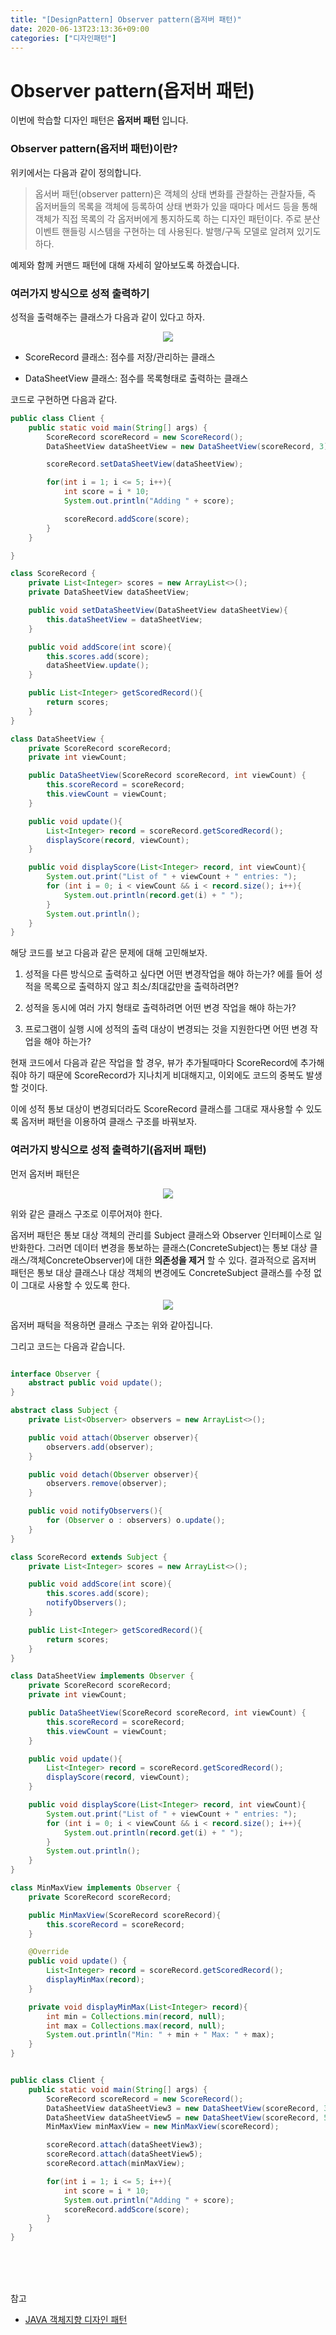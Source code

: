 ```yaml
---
title: "[DesignPattern] Observer pattern(옵저버 패턴)"
date: 2020-06-13T23:13:36+09:00
categories: ["디자인패턴"]
---
```


#  Observer pattern(옵저버 패턴)

이번에 학습할 디자인 패턴은 **옵저버 패턴** 입니다.


### Observer pattern(옵저버 패턴)이란?


위키에서는 다음과 같이 정의합니다.

> 옵서버 패턴(observer pattern)은 객체의 상태 변화를 관찰하는 관찰자들, 즉 옵저버들의 목록을 객체에 등록하여 상태 변화가 있을 때마다 메서드 등을 통해 객체가 직접 목록의 각 옵저버에게 통지하도록 하는 디자인 패턴이다. 주로 분산 이벤트 핸들링 시스템을 구현하는 데 사용된다. 발행/구독 모델로 알려져 있기도 하다.


예제와 함께 커맨드 패턴에 대해 자세히 알아보도록 하겠습니다.

### 여러가지 방식으로 성적 출력하기

성적을 출력해주는 클래스가 다음과 같이 있다고 하자.

<p align = "center">
  <img src = "https://user-images.githubusercontent.com/50758600/84571981-fe091680-add1-11ea-9ad1-eb6d0065636b.png"/>
</p>

- ScoreRecord 클래스: 점수를 저장/관리하는 클래스

- DataSheetView 클래스: 점수를 목록형태로 출력하는 클래스

코드로 구현하면 다음과 같다.

~~~JAVA
public class Client {
    public static void main(String[] args) {
        ScoreRecord scoreRecord = new ScoreRecord();
        DataSheetView dataSheetView = new DataSheetView(scoreRecord, 3);

        scoreRecord.setDataSheetView(dataSheetView);

        for(int i = 1; i <= 5; i++){
            int score = i * 10;
            System.out.println("Adding " + score);

            scoreRecord.addScore(score);
        }
    }

}

class ScoreRecord {
    private List<Integer> scores = new ArrayList<>();
    private DataSheetView dataSheetView;

    public void setDataSheetView(DataSheetView dataSheetView){
        this.dataSheetView = dataSheetView;
    }

    public void addScore(int score){
        this.scores.add(score);
        dataSheetView.update();
    }

    public List<Integer> getScoredRecord(){
        return scores;
    }
}

class DataSheetView {
    private ScoreRecord scoreRecord;
    private int viewCount;

    public DataSheetView(ScoreRecord scoreRecord, int viewCount) {
        this.scoreRecord = scoreRecord;
        this.viewCount = viewCount;
    }

    public void update(){
        List<Integer> record = scoreRecord.getScoredRecord();
        displayScore(record, viewCount);
    }

    public void displayScore(List<Integer> record, int viewCount){
        System.out.print("List of " + viewCount + " entries: ");
        for (int i = 0; i < viewCount && i < record.size(); i++){
            System.out.println(record.get(i) + " ");
        }
        System.out.println();
    }
}
~~~

해당 코드를 보고 다음과 같은 문제에 대해 고민해보자.

1. 성적을 다른 방식으로 출력하고 싶다면 어떤 변경작업을 해야 하는가? 에를 들어 성적을 목록으로 출력하지 않고 최소/최대값만을 출력하려면?

2. 성적을 동시에 여러 가지 형태로 출력하려면 어떤 변경 작업을 해야 하는가?

3. 프로그램이 실행 시에 성적의 출력 대상이 변경되는 것을 지원한다면 어떤 변경 작업을 해야 하는가?

현재 코드에서 다음과 같은 작업을 할 경우, 뷰가 추가될때마다 ScoreRecord에 추가해줘야 하기 때문에 ScoreRecord가 지나치게 비대해지고, 이외에도 코드의 중복도 발생할 것이다.

이에 성적 통보 대상이 변경되더라도 ScoreRecord 클래스를 그대로 재사용할 수 있도록 옵저버 패턴을 이용하여 클래스 구조를 바꿔보자.

### 여러가지 방식으로 성적 출력하기(옵저버 패턴)

먼저 옵저버 패턴은

<p align = "center">
  <img src = "https://user-images.githubusercontent.com/50758600/84573929-6958e580-adde-11ea-9156-aa71c80e9d18.png"/>
</p>

위와 같은 클래스 구조로 이루어져야 한다.

옵저버 패턴은 통보 대상 객체의 관리를 Subject 클래스와 Observer 인터페이스로 일반화한다. 그러면 데이터 변경을 통보하는 클래스(ConcreteSubject)는 통보 대상 클래스/객체ConcreteObserver)에 대한 **의존성을 제거** 할 수 있다. 결과적으로 옵저버 패턴은 통보 대상 클래스나 대상 객체의 변경에도 ConcreteSubject 클래스를 수정 없이 그대로 사용할 수 있도록 한다.

<p align = "center">
  <img src = "https://user-images.githubusercontent.com/50758600/84572680-af11b000-add6-11ea-8351-8cdd15ca61a3.png"/>
</p>

옵저버 패턱을 적용하면 클래스 구조는 위와 같아집니다.

그리고 코드는 다음과 같습니다.

~~~JAVA

interface Observer {
    abstract public void update();
}

abstract class Subject {
    private List<Observer> observers = new ArrayList<>();

    public void attach(Observer observer){
        observers.add(observer);
    }

    public void detach(Observer observer){
        observers.remove(observer);
    }

    public void notifyObservers(){
        for (Observer o : observers) o.update();
    }
}

class ScoreRecord extends Subject {
    private List<Integer> scores = new ArrayList<>();

    public void addScore(int score){
        this.scores.add(score);
        notifyObservers();
    }

    public List<Integer> getScoredRecord(){
        return scores;
    }
}

class DataSheetView implements Observer {
    private ScoreRecord scoreRecord;
    private int viewCount;

    public DataSheetView(ScoreRecord scoreRecord, int viewCount) {
        this.scoreRecord = scoreRecord;
        this.viewCount = viewCount;
    }

    public void update(){
        List<Integer> record = scoreRecord.getScoredRecord();
        displayScore(record, viewCount);
    }

    public void displayScore(List<Integer> record, int viewCount){
        System.out.print("List of " + viewCount + " entries: ");
        for (int i = 0; i < viewCount && i < record.size(); i++){
            System.out.println(record.get(i) + " ");
        }
        System.out.println();
    }
}

class MinMaxView implements Observer {
    private ScoreRecord scoreRecord;

    public MinMaxView(ScoreRecord scoreRecord){
        this.scoreRecord = scoreRecord;
    }

    @Override
    public void update() {
        List<Integer> record = scoreRecord.getScoredRecord();
        displayMinMax(record);
    }

    private void displayMinMax(List<Integer> record){
        int min = Collections.min(record, null);
        int max = Collections.max(record, null);
        System.out.println("Min: " + min + " Max: " + max);
    }
}


public class Client {
    public static void main(String[] args) {
        ScoreRecord scoreRecord = new ScoreRecord();
        DataSheetView dataSheetView3 = new DataSheetView(scoreRecord, 3);
        DataSheetView dataSheetView5 = new DataSheetView(scoreRecord, 5);
        MinMaxView minMaxView = new MinMaxView(scoreRecord);

        scoreRecord.attach(dataSheetView3);
        scoreRecord.attach(dataSheetView5);
        scoreRecord.attach(minMaxView);

        for(int i = 1; i <= 5; i++){
            int score = i * 10;
            System.out.println("Adding " + score);
            scoreRecord.addScore(score);
        }
    }
}
~~~



<br><br><br>

참고
- [JAVA 객체지향 디자인 패턴 ](http://www.kyobobook.co.kr/product/detailViewKor.laf?mallGb=KOR&ejkGb=KOR&barcode=9788968480911&orderClick=JAj&OV_REFFER=http://click.linkprice.com/click.php?m=kbbook&a=A100532541&l=9999&l_cd1=0&u_id=kacg2ap746029ofs02yqe&l_cd2=0&tu=http%3A%2F%2Fwww.kyobobook.co.kr%2Fproduct%2FdetailViewKor.laf%3FmallGb%3DKOR%26ejkGb%3DKOR%26barcode%3D9788968480911%26orderClick%3DJAj)
